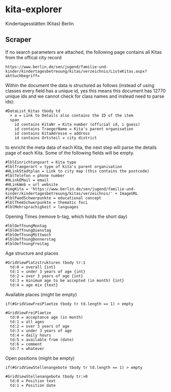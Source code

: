 # kita-explorer
Kindertagesstätten (Kitas) Berlin 


## Scraper

If no search parameters are attached, the following page contains all Kitas from the offical city record

```
https://www.berlin.de/sen/jugend/familie-und-kinder/kindertagesbetreuung/kitas/verzeichnis/ListeKitas.aspx?aktSuchbegriff=
```

Within the document the data is structured as follows (instead of using classes every field has a unique id, yes this means this document has 12770 unique ids and we cannot check for class names and instead need to parse ids):

```
#DataList_Kitas tbody td
  > a = Link to Details also contains the ID of the item
  span
    id contains KitaNr = Kita number (official id, i guess)
    id contains TraegerName = Kita's parent organisation
    id contains KitaAdresse = address
    id contains Ortsteil = city district
```

to enricht the meta data of each Kita, the next step will parse the details page of each Kita. Some of the following fields will be empty.

```
#lblEinrichtungsart = Kita type
#lblTraegerart = type of Kita's parent organisation
#HLinkStadtplan = Link to city map (this contains the postcode)
#lblTelefon = phone number
#HLinkEMail = email
#HLinkWeb = url website
#imgKita = 'https://www.berlin.de/sen/jugend/familie-und-kinder/kindertagesbetreuung/kitas/verzeichnis/' + ImageURL
#lblPaedSchwerpunkte = educational concept
#lblThemSchwerpunkte = thematic foci
#lblMehrsprachigkeit = languages
```

Opening Times (remove b-tag, which holds the short day)

```
#lblOeffnungMontag
#lblOeffnungDienstag
#lblOeffnungMittwoch
#lblOeffnungDonnerstag
#lblOeffnungFreitag
```

Age structure and places

```
#GridViewPlatzstrukturen tbody tr:1
  td:0 = overall {int}
  td:1 = under 3 years of age {int}
  td:2 = over 3 years of age {int}
  td:3 = minimum age to be accepted (in month) {int}
  td:4 = age mix {text}
```

Available places (might be empty)
```
if(#GridViewFreiPlaetze tbody tr td.length == 1) > empty

#GridViewFreiPlaetze
  td:0 = acceptance age (in month)
  td:1 = all ages
  td:2 = over 3 years of age
  td:3 = under 3 years of age
  td:4 = daily hours
  td:5 = available from (date)
  td:6 = comment
  td:7 = whatever
```

Open positions (might be empty)

```
if(#GridViewStellenangebote tbody tr td.length == 1) > empty

#GridViewStellenangebote tbody tr:>0 
  td:0 = Position text
  td:1 = Position date
```